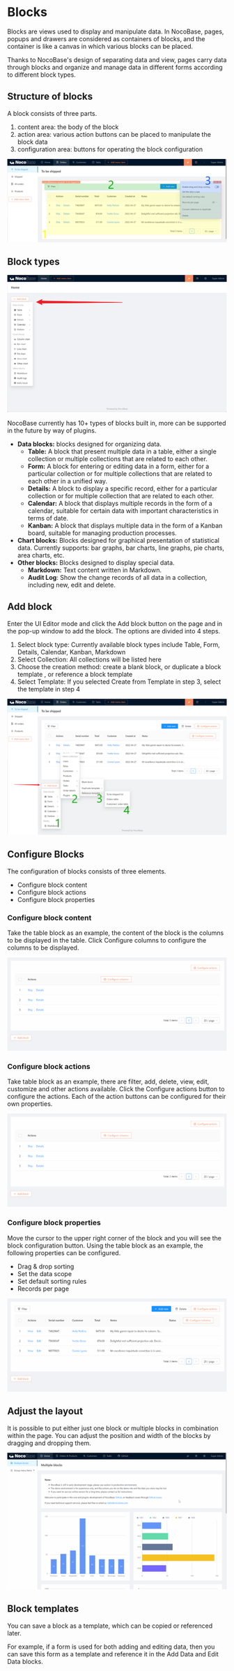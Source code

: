 # Blocks

Blocks are views used to display and manipulate data. In NocoBase, pages, popups and drawers are considered as containers of blocks, and the container is like a canvas in which various blocks can be placed.

Thanks to NocoBase's design of separating data and view, pages carry data through blocks and organize and manage data in different forms according to different block types.

## Structure of blocks

A block consists of three parts.

1. content area: the body of the block
2. action area: various action buttons can be placed to manipulate the block data
3. configuration area: buttons for operating the block configuration

![6.block.jpg](./blocks/6.block.jpg)

## Block types

![add-block.jpg](./blocks/add-block.jpg)

NocoBase currently has 10+ types of blocks built in, more can be supported in the future by way of plugins.

- **Data blocks:** blocks designed for organizing data.
  - **Table:** A block that present multiple data in a table, either a single collection or multiple collections that are related to each other.
  - **Form:** A block for entering or editing data in a form, either for a particular collection or for multiple collections that are related to each other in a unified way.
  - **Details:** A block to display a specific record, either for a particular collection or for multiple collection that are related to each other.
  - **Calendar:** A block that displays multiple records in the form of a calendar, suitable for certain data with important characteristics in terms of date.
  - **Kanban:** A block that displays multiple data in the form of a Kanban board, suitable for managing production processes.
- **Chart blocks:** Blocks designed for graphical presentation of statistical data. Currently supports: bar graphs, bar charts, line graphs, pie charts, area charts, etc.
- **Other blocks:** Blocks designed to display special data.
  - **Markdown:** Text content written in Markdown.
  - **Audit Log**: Show the change records of all data in a collection, including new, edit and delete.

## Add block

Enter the UI Editor mode and click the Add block button on the page and in the pop-up window to add the block. The options are divided into 4 steps.

1. Select block type: Currently available block types include Table, Form, Details, Calendar, Kanban, Markdown
2. Select Collection: All collections will be listed here
3. Choose the creation method: create a blank block, or duplicate a block template , or reference a block template
4. Select Template: If you selected Create from Template in step 3, select the template in step 4

![6.block-add.jpg](./blocks/6.block-add.jpg)

## Configure Blocks

The configuration of blocks consists of three elements.

- Configure block content
- Configure block actions
- Configure block properties

### Configure block content

Take the table block as an example, the content of the block is the columns to be displayed in the table. Click Configure columns to configure the columns to be displayed.

![6.block-content.gif](./blocks/6.block-content.gif)

### Configure block actions

Take table block as an example, there are filter, add, delete, view, edit, customize and other actions available. Click the Configure actions button to configure the actions. Each of the action buttons can be configured for their own properties.

![6.block-content.gif](./blocks/6.block-content%201.gif)

### Configure block properties

Move the cursor to the upper right corner of the block and you will see the block configuration button. Using the table block as an example, the following properties can be configured.

- Drag & drop sorting
- Set the data scope
- Set default sorting rules
- Records per page

![6.collection-setting.gif](./blocks/6.collection-setting.gif)

## Adjust the layout

It is possible to put either just one block or multiple blocks in combination within the page. You can adjust the position and width of the blocks by dragging and dropping them.

![block-drag.gif](./blocks/block-drag.gif)

## Block templates

You can save a block as a template, which can be copied or referenced later.

For example, if a form is used for both adding and editing data, then you can save this form as a template and reference it in the Add Data and Edit Data blocks.
